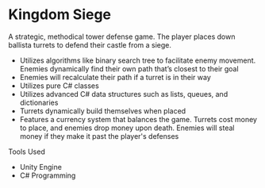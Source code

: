 # Kingdom Siege
 A strategic, methodical tower defense game. The player places down ballista turrets to defend their castle from a siege.

- Utilizes algorithms like binary search tree to facilitate enemy movement. Enemies dynamically find their own path that’s closest to their goal
- Enemies will recalculate their path if a turret is in their way
- Utilizes pure C# classes
- Utilizes advanced C# data structures such as lists, queues, and dictionaries
- Turrets dynamically build themselves when placed
- Features a currency system that balances the game. Turrets cost money to place, and enemies drop money upon death. Enemies will steal money if they make it past the player's defenses

Tools Used
- Unity Engine
- C# Programming
